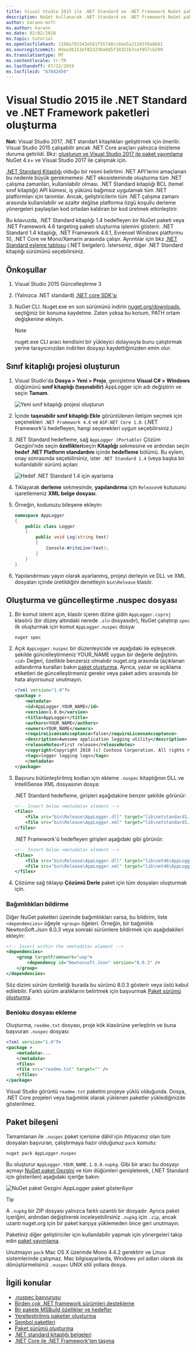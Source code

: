 ```yaml
---
title: Visual Studio 2015 ile .NET Standard ve .NET Framework NuGet paketleri oluşturma
description: NuGet kullanarak .NET Standard ve .NET Framework NuGet paketleri oluşturma bir uçtan uca Kılavuz 3.x ve Visual Studio 2015.
author: karann-msft
ms.author: karann
ms.date: 02/02/2018
ms.topic: tutorial
ms.openlocfilehash: 1198a781543e581f55740cc0ae5a212d3f8a8b61
ms.sourcegitcommit: 0dea3b153ef823230a9d5f38351b7cef057cb299
ms.translationtype: MT
ms.contentlocale: tr-TR
ms.lasthandoff: 07/12/2019
ms.locfileid: "67842450"
---
```

# <a name="create-net-standard-and-net-framework-packages-with-visual-studio-2015"></a>Visual Studio 2015 ile .NET Standard ve .NET Framework paketleri oluşturma

**Not:** Visual Studio 2017, .NET standart kitaplıkları geliştirmek için önerilir. Visual Studio 2015 çalışabilir ancak .NET Core araçları yalnızca önizleme duruma getirildi. Bkz: [oluşturun ve Visual Studio 2017 ile paket yayımlama](../quickstart/create-and-publish-a-package-using-visual-studio.md) NuGet 4.x+ ve Visual Studio 2017 ile çalışmak için.

[.NET Standard Kitaplığı](/dotnet/articles/standard/library) olduğu bir resmi belirtimi .NET API'lerini amaçlanan bu nedenle büyük gerekmemesi .NET ekosisteminde oluşturma tüm .NET çalışma zamanları, kullanılabilir olması. .NET Standard kitaplığı BCL (temel sınıf kitaplığı) API kümesi, iş yükünü bağımsız uygulamak tüm .NET platformları için tanımlar. Ancak, geliştiricilerin tüm .NET çalışma zamanı arasında kullanılabilir ve azaltır değilse platforma özgü koşullu derleme yönergeleri paylaşılan kod ortadan kaldıran bir kod üretmek etkinleştirir.

Bu kılavuzda, .NET Standard kitaplığı 1.4 hedefleyen bir NuGet paketi veya .NET Framework 4.6 targeting paketi oluşturma işlemini gösterir. .NET Standard 1.4 kitaplığı, .NET Framework 4.6.1, Evrensel Windows platformu 10, .NET Core ve Mono/Xamarin arasında çalışır. Ayrıntılar için bkz [.NET Standard eşleme tablosu](/dotnet/standard/net-standard#net-implementation-support) (.NET belgeleri). İsterseniz, diğer .NET Standard kitaplığı sürümünü seçebilirsiniz.

## <a name="prerequisites"></a>Önkoşullar

1. Visual Studio 2015 Güncelleştirme 3
1. (Yalnızca .NET standard) [.NET core SDK'sı](https://www.microsoft.com/net/download/)
1. NuGet CLI. Nuget.exe en son sürümünü indirin [nuget.org/downloads](https://nuget.org/downloads), seçtiğiniz bir konuma kaydetme. Zaten yoksa bu konum, PATH ortam değişkenine ekleyin.

    > [!Note]
    > nuget.exe CLI aracı kendisini bir yükleyici dolayısıyla bunu çalıştırmak yerine tarayıcınızdan indirilen dosyayı kaydettiğinizden emin olur.

## <a name="create-the-class-library-project"></a>Sınıf kitaplığı projesi oluşturun

1. Visual Studio'da **Dosya > Yeni > Proje**, genişletme **Visual C# > Windows** düğümünü **sınıf kitaplığı (taşınabilir)** AppLogger için adı değiştirin ve seçin **Tamam**.

    ![Yeni sınıf kitaplığı projesi oluşturun](media/NetStandard-NewProject.png)

1. İçinde **taşınabilir sınıf kitaplığı Ekle** görüntülenen iletişim seçmek için seçenekleri `.NET Framework 4.6` ve `ASP.NET Core 1.0`. (.NET Framework'ü hedefleyen, hangi seçenekleri uygun seçebilirsiniz.)

1. .NET Standard hedefleme, sağ `AppLogger (Portable)` Çözüm Gezgini'nde seçin **özellikleri**seçin **Kitaplığı** sekmesine ve ardından seçin **hedef .NET Platform standardını** içinde **hedefleme** bölümü. Bu eylem, onay sonrasında seçebilirsiniz, ister `.NET Standard 1.4` (veya başka bir kullanılabilir sürüm) açılan:

    ![Hedef .NET Standard 1.4 için ayarlama](media/NetStandard-ChangeTarget.png)

1. Tıklayarak **derleme** sekmesinde, **yapılandırma** için `Release`ve kutusunu işaretlemeniz **XML belge dosyası**.

1. Örneğin, kodunuzu bileşene ekleyin:

    ```cs
    namespace AppLogger
    {
        public class Logger
        {
            public void Log(string text)
            {
                Console.WriteLine(text);
            }
        }
    }
    ```

1. Yapılandırması yayın olarak ayarlanmış, projeyi derleyin ve DLL ve XML dosyaları içinde üretildiğini denetleyin `bin\Release` klasör.

## <a name="create-and-update-the-nuspec-file"></a>Oluşturma ve güncelleştirme .nuspec dosyası

1. Bir komut istemi açın, klasör içeren dizine gidin `AppLogger.csproj` klasörü (bir düzey altındaki nerede `.sln` dosyasıdır), NuGet çalıştırıp `spec` ilk oluşturmak için komut `AppLogger.nuspec` dosya:

    ```cli
    nuget spec
    ```

1. Açık `AppLogger.nuspec` bir düzenleyicide ve aşağıdaki ile eşleşecek şekilde güncelleştirmeniz YOUR_NAME uygun bir değerle değiştirin. `<id>` Değeri, özellikle benzersiz olmalıdır nuget.org arasında (açıklanan adlandırma kuralları bakın [paket oluşturma](../create-packages/creating-a-package.md#choose-a-unique-package-identifier-and-setting-the-version-number). Ayrıca, yazar ve açıklama etiketleri de güncelleştirmeniz gerekir veya paket adımı sırasında bir hata alıyorsunuz unutmayın.

    ```xml
    <?xml version="1.0"?>
    <package >
        <metadata>
        <id>AppLogger.YOUR_NAME</id>
        <version>1.0.0</version>
        <title>AppLogger</title>
        <authors>YOUR_NAME</authors>
        <owners>YOUR_NAME</owners>
        <requireLicenseAcceptance>false</requireLicenseAcceptance>
        <description>Awesome application logging utility</description>
        <releaseNotes>First release</releaseNotes>
        <copyright>Copyright 2018 (c) Contoso Corporation. All rights reserved.</copyright>
        <tags>logger logging logs</tags>
        </metadata>
    </package>
    ```

1. Başvuru bütünleştirilmiş kodları için ekleme `.nuspec` kitaplığının DLL ve IntelliSense XML dosyasının dosya:

    .NET Standard hedefleme, girişleri aşağıdakine benzer şekilde görünür:

    ```xml
    <!-- Insert below <metadata> element -->
    <files>
        <file src="bin\Release\AppLogger.dll" target="lib\netstandard1.4\AppLogger.dll" />
        <file src="bin\Release\AppLogger.xml" target="lib\netstandard1.4\AppLogger.xml" />
    </files>
    ```

    .NET Framework'ü hedefleyen girişleri aşağıdaki gibi görünür:

    ```xml
    <!-- Insert below <metadata> element -->
    <files>
        <file src="bin\Release\AppLogger.dll" target="lib\net46\AppLogger.dll" />
        <file src="bin\Release\AppLogger.xml" target="lib\net46\AppLogger.xml" />
    </files>
    ```

1. Çözüme sağ tıklayıp **Çözümü Derle** paket için tüm dosyaları oluşturmak için.

### <a name="declaring-dependencies"></a>Bağımlılıkları bildirme

Diğer NuGet paketleri üzerinde bağımlılıkları varsa, bu bildirim, liste `<dependencies>` öğeyle `<group>` öğeleri. Örneğin, bir bağımlılık NewtonSoft.Json 8.0.3 veya sonraki sürümlere bildirmek için aşağıdakileri ekleyin:

```xml
<!-- Insert within the <metadata> element -->
<dependencies>
    <group targetFramework="uap">
        <dependency id="Newtonsoft.Json" version="8.0.3" />
    </group>
</dependencies>
```

Söz dizimi *sürüm* özniteliği burada bu sürümü 8.0.3 gösterir veya üstü kabul edilebilir. Farklı sürüm aralıklarını belirtmek için başvurmak [Paket sürümü oluşturma](../reference/package-versioning.md).

### <a name="adding-a-readme"></a>Benioku dosyası ekleme

Oluşturma, `readme.txt` dosyası, proje kök klasörüne yerleştirin ve buna başvuran `.nuspec` dosyası:

```xml
<?xml version="1.0"?>
<package >
    <metadata>...
    </metadata>
    <files>
    <file src="readme.txt" target="" />
    </files>
</package>
```

Visual Studio görüntü `readme.txt` paketini projeye yüklü olduğunda. Dosya, .NET Core projeleri veya bağımlılık olarak yüklenen paketler yüklediğinizde gösterilmez.

## <a name="package-the-component"></a>Paket bileşeni

Tamamlanan ile `.nuspec` paket içerisine dâhil için ihtiyacınız olan tüm dosyaları başvuran, çalıştırmaya hazır olduğunuz `pack` komutu:

```cli
nuget pack AppLogger.nuspec
```

Bu oluşturur `AppLogger.YOUR_NAME.1.0.0.nupkg`. Gibi bir aracı bu dosyayı açmayı [NuGet paket Gezgini](https://github.com/NuGetPackageExplorer/NuGetPackageExplorer) ve tüm düğümleri genişleterek, (.NET Standard için gösterilen) aşağıdaki içeriğe bakın:

![NuGet paket Gezgini AppLogger paket gösteriliyor](media/NetStandard-PackageExplorer.png)

> [!Tip]
> A `.nupkg` bir ZIP dosyası yalnızca farklı uzantılı bir dosyadır. Ayrıca paket içeriğini, ardından değiştirerek inceleyebilirsiniz `.nupkg` için `.zip`, ancak uzantı nuget.org için bir paket karşıya yüklemeden önce geri unutmayın.

Paketiniz diğer geliştiriciler için kullanılabilir yapmak için yönergeleri takip edin [paket yayımlama](../nuget-org/publish-a-package.md).

Unutmayın `pack` Mac OS X üzerinde Mono 4.4.2 gerektirir ve Linux sistemlerinde çalışmaz. Mac bilgisayarlarda, Windows yol adları olarak da dönüştürmelisiniz `.nuspec` UNIX stili yollara dosya.

## <a name="related-topics"></a>İlgili konular

- [.nuspec başvurusu](../reference/nuspec.md)
- [Birden çok .NET framework sürümleri destekleme](../create-packages/supporting-multiple-target-frameworks.md)
- [Bir pakete MSBuild özellikler ve hedefler](../create-packages/creating-a-package.md#include-msbuild-props-and-targets-in-a-package)
- [Yerelleştirilmiş paketler oluşturma](../create-packages/creating-localized-packages.md)
- [Sembol paketleri](../create-packages/symbol-packages.md)
- [Paket sürümü oluşturma](../reference/package-versioning.md)
- [.NET standard kitaplığı belgeleri](/dotnet/articles/standard/library)
- [.NET Core ile .NET Framework'ten taşıma](/dotnet/articles/core/porting/index)
